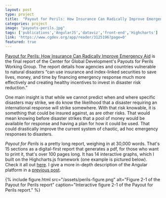 ```yaml
---
layout: post
type: project
title:  "Payout for Perils: How Insurance Can Radically Improve Emergency Aid"
categories: project
image: "payouts-perils.jpg"
tags: ['publications','AngularJS','dataviz','front-end','Highcharts']
link: 'https://www.cgdev.org/app/reader/3125196?page=0'
featured: true
---
```


[Payout for Perils: How Insurance Can Radically Improve Emergency Aid](https://www.cgdev.org/app/reader/3125196?page=0) is the final report of the Center for Global Development's Payouts for Perils Working Group. The report details how agencies and countries vulnerable to natural disasters “can use insurance and index-linked securities to save lives, money, and time by financing emergency response much more effectively and creating healthy incentives to invest in disaster risk reduction.”

One main insight is that while we cannot predict when and where specific disasters may strike, we do know the likelihood that a disaster requiring an international response will strike somewhere. With that risk knowable, it is something that could be insured against, as are other risks. That would mean knowing before disaster strikes that a pool of money would be available for response and having a plan for how it could be used. That could drastically improve the current system of chaotic, ad hoc emergency responses to disasters.

*Payout for Perils* is a pretty long report, weighing in at 30,000 words. That's 15 sections as a digital-first report that generates a pdf, for those who want to print it, that's over 100 pages long. It has 14 interactive graphs, which I built on the Highcharts.js framework (one example is pictured below). Check it all out [here](https://www.cgdev.org/app/reader/3125196?page=0). I give a more in-depth description of the Angular platform in a [previous post](/project/2016/04/12/single-page-app-digital-first-publication/).

{% include figure.html src="/assets/perils-figure.png" alt="Figure 2-1 of the Payout for Perils report"  caption="Interactive figure 2-1 of the Payout for Perils report." %}